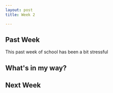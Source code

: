 ```yaml
---
layout: post
title: Week 2

---
```

## Past Week
This past week of school has been a bit stressful

## What's in my way?

## Next Week
